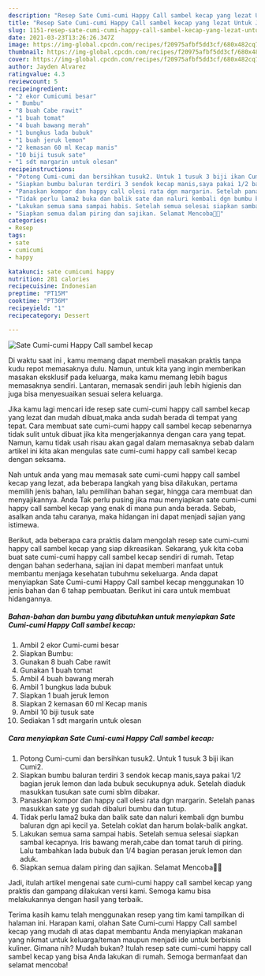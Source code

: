```yaml
---
description: "Resep Sate Cumi-cumi Happy Call sambel kecap yang lezat Untuk Jualan"
title: "Resep Sate Cumi-cumi Happy Call sambel kecap yang lezat Untuk Jualan"
slug: 1151-resep-sate-cumi-cumi-happy-call-sambel-kecap-yang-lezat-untuk-jualan
date: 2021-03-23T13:26:26.347Z
image: https://img-global.cpcdn.com/recipes/f20975afbf5dd3cf/680x482cq70/sate-cumi-cumi-happy-call-sambel-kecap-foto-resep-utama.jpg
thumbnail: https://img-global.cpcdn.com/recipes/f20975afbf5dd3cf/680x482cq70/sate-cumi-cumi-happy-call-sambel-kecap-foto-resep-utama.jpg
cover: https://img-global.cpcdn.com/recipes/f20975afbf5dd3cf/680x482cq70/sate-cumi-cumi-happy-call-sambel-kecap-foto-resep-utama.jpg
author: Jayden Alvarez
ratingvalue: 4.3
reviewcount: 5
recipeingredient:
- "2 ekor Cumicumi besar"
- " Bumbu"
- "8 buah Cabe rawit"
- "1 buah tomat"
- "4 buah bawang merah"
- "1 bungkus lada bubuk"
- "1 buah jeruk lemon"
- "2 kemasan 60 ml Kecap manis"
- "10 biji tusuk sate"
- "1 sdt margarin untuk olesan"
recipeinstructions:
- "Potong Cumi-cumi dan bersihkan tusuk2. Untuk 1 tusuk 3 biji ikan Cumi2."
- "Siapkan bumbu baluran terdiri 3 sendok kecap manis,saya pakai 1/2 bagian jeruk lemon dan lada bubuk secukupnya aduk. Setelah diaduk masukkan tusukan sate cumi sblm dibakar."
- "Panaskan kompor dan happy call olesi rata dgn margarin. Setelah panas masukkan sate yg sudah dibaluri bumbu dan tutup."
- "Tidak perlu lama2 buka dan balik sate dan naluri kembali dgn bumbu baluran dgn api kecil ya. Setelah coklat dan harum bolak-balik angkat."
- "Lakukan semua sama sampai habis. Setelah semua selesai siapkan sambal kecapnya. Iris bawang merah,cabe dan tomat taruh di piring. Lalu tambahkan lada bubuk dan 1/4 bagian perasan jeruk lemon dan aduk."
- "Siapkan semua dalam piring dan sajikan. Selamat Mencoba🙏🙏"
categories:
- Resep
tags:
- sate
- cumicumi
- happy

katakunci: sate cumicumi happy 
nutrition: 281 calories
recipecuisine: Indonesian
preptime: "PT15M"
cooktime: "PT36M"
recipeyield: "1"
recipecategory: Dessert

---
```



![Sate Cumi-cumi Happy Call sambel kecap](https://img-global.cpcdn.com/recipes/f20975afbf5dd3cf/680x482cq70/sate-cumi-cumi-happy-call-sambel-kecap-foto-resep-utama.jpg)

Di waktu  saat ini , kamu memang dapat membeli masakan praktis tanpa kudu repot memasaknya dulu. Namun, untuk kita yang ingin memberikan masakan eksklusif pada keluarga, maka kamu memang lebih bagus memasaknya sendiri. Lantaran, memasak sendiri jauh lebih higienis dan juga bisa menyesuaikan sesuai selera keluarga.

Jika kamu lagi mencari ide resep sate cumi-cumi happy call sambel kecap yang lezat dan mudah dibuat,maka anda sudah berada di tempat yang tepat. Cara membuat sate cumi-cumi happy call sambel kecap  sebenarnya tidak sulit untuk dibuat jika kita mengerjakannya dengan cara yang tepat. Namun, kamu tidak usah risau akan gagal dalam memasaknya 
sebab dalam artikel ini kita akan mengulas sate cumi-cumi happy call sambel kecap dengan seksama.  



Nah untuk anda yang mau memasak sate cumi-cumi happy call sambel kecap yang lezat, ada beberapa langkah yang bisa dilakukan, pertama memilih jenis bahan, lalu pemilihan bahan segar, hingga cara membuat dan menyajikannya. Anda Tak perlu pusing jika mau menyiapkan sate cumi-cumi happy call sambel kecap yang enak di mana pun anda berada. Sebab, asalkan anda  tahu caranya, maka hidangan ini dapat menjadi sajian yang istimewa.

Berikut, ada beberapa cara praktis  dalam mengolah resep sate cumi-cumi happy call sambel kecap yang siap dikreasikan. Sekarang, yuk kita coba buat sate cumi-cumi happy call sambel kecap sendiri di rumah. Tetap dengan bahan sederhana, sajian ini dapat memberi manfaat untuk membantu menjaga kesehatan tubuhmu sekeluarga. Anda dapat menyiapkan Sate Cumi-cumi Happy Call sambel kecap menggunakan 10 jenis bahan dan 6 tahap pembuatan. Berikut ini cara untuk membuat hidangannya.

<!--inarticleads1-->

##### Bahan-bahan dan bumbu yang dibutuhkan untuk menyiapkan Sate Cumi-cumi Happy Call sambel kecap:

1. Ambil 2 ekor Cumi-cumi besar
1. Siapkan  Bumbu:
1. Gunakan 8 buah Cabe rawit
1. Gunakan 1 buah tomat
1. Ambil 4 buah bawang merah
1. Ambil 1 bungkus lada bubuk
1. Siapkan 1 buah jeruk lemon
1. Siapkan 2 kemasan 60 ml Kecap manis
1. Ambil 10 biji tusuk sate
1. Sediakan 1 sdt margarin untuk olesan




<!--inarticleads2-->

##### Cara menyiapkan Sate Cumi-cumi Happy Call sambel kecap:

1. Potong Cumi-cumi dan bersihkan tusuk2. Untuk 1 tusuk 3 biji ikan Cumi2.
1. Siapkan bumbu baluran terdiri 3 sendok kecap manis,saya pakai 1/2 bagian jeruk lemon dan lada bubuk secukupnya aduk. Setelah diaduk masukkan tusukan sate cumi sblm dibakar.
1. Panaskan kompor dan happy call olesi rata dgn margarin. Setelah panas masukkan sate yg sudah dibaluri bumbu dan tutup.
1. Tidak perlu lama2 buka dan balik sate dan naluri kembali dgn bumbu baluran dgn api kecil ya. Setelah coklat dan harum bolak-balik angkat.
1. Lakukan semua sama sampai habis. Setelah semua selesai siapkan sambal kecapnya. Iris bawang merah,cabe dan tomat taruh di piring. Lalu tambahkan lada bubuk dan 1/4 bagian perasan jeruk lemon dan aduk.
1. Siapkan semua dalam piring dan sajikan. Selamat Mencoba🙏🙏




Jadi, itulah artikel mengenai  sate cumi-cumi happy call sambel kecap  yang praktis dan gampang dilakukan versi kami. Semoga kamu bisa melakukannya dengan hasil yang terbaik. 

Terima kasih kamu telah menggunakan resep yang tim kami tampilkan di halaman ini. Harapan kami, olahan  Sate Cumi-cumi Happy Call sambel kecap yang mudah di atas dapat membantu Anda menyiapkan makanan yang nikmat untuk keluarga/teman maupun menjadi ide untuk berbisnis kuliner. Gimana nih? Mudah bukan? Itulah resep sate cumi-cumi happy call sambel kecap yang bisa Anda lakukan di rumah. Semoga bermanfaat dan selamat mencoba!

